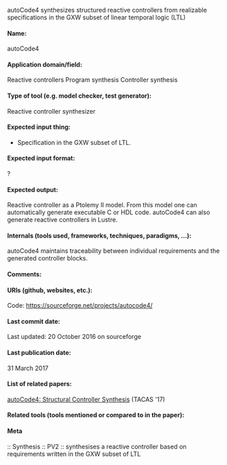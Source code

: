 autoCode4 synthesizes structured reactive controllers from realizable specifications in the GXW subset of linear temporal logic (LTL)

#### Name:
autoCode4

#### Application domain/field:
Reactive controllers
Program synthesis
Controller synthesis

#### Type of tool (e.g. model checker, test generator):
Reactive controller synthesizer

#### Expected input thing:
- Specification in the GXW subset of LTL.

#### Expected input format:
?

#### Expected output:
Reactive controller as a Ptolemy II model. From this model one can automatically generate executable C or HDL code.
autoCode4 can also generate reactive controllers in Lustre.

#### Internals (tools used, frameworks, techniques, paradigms, ...):
autoCode4 maintains traceability between individual requirements and the generated controller blocks.

#### Comments:

#### URIs (github, websites, etc.):
Code: https://sourceforge.net/projects/autocode4/

#### Last commit date:
Last updated: 20 October 2016 on sourceforge

#### Last publication date:
31 March 2017

#### List of related papers:
[
      autoCode4: Structural Controller Synthesis](https://doi.org/10.1007/978-3-662-54577-5_23) (TACAS '17)

#### Related tools (tools mentioned or compared to in the paper):

#### Meta
:: Synthesis
:: PV2 :: synthesises a reactive controller based on requirements written in the GXW subset of LTL
